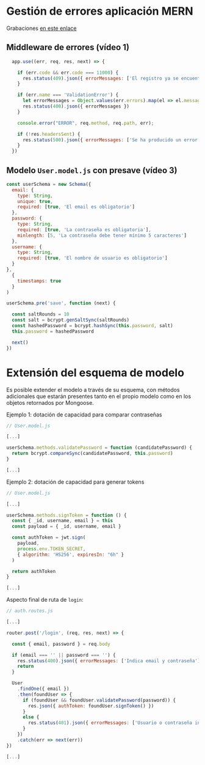 # Gestión de errores aplicación MERN
Grabaciones [en este enlace](https://drive.google.com/drive/folders/1vhkkaiN6eKrAIruHqzFkVRjE74xZvIwM?usp=sharing)


## Middleware de errores (vídeo 1)
````javascript
  app.use((err, req, res, next) => {

    if (err.code && err.code === 11000) {
      res.status(409).json({ errorMessages: ['El registro ya se encuentra presente en la base de datos'] })
    }

    if (err.name === 'ValidationError') {
      let errorMessages = Object.values(err.errors).map(el => el.message)
      res.status(400).json({ errorMessages })
    }

    console.error("ERROR", req.method, req.path, err);

    if (!res.headersSent) {
      res.status(500).json({ errorMessages: ['Se ha producido un error en servidor.'] })
    }
  })
````

## Modelo `User.model.js` con presave (vídeo 3)
````javascript
const userSchema = new Schema({
  email: {
    type: String,
    unique: true,
    required: [true, 'El email es obligatorio']
  },
  password: {
    type: String,
    required: [true, 'La contraseña es obligatoria'],
    minlength: [5, 'La contraseña debe tener mínimo 5 caracteres']
  },
  username: {
    type: String,
    required: [true, 'El nombre de usuario es obligatorio']
  }
},
  {
    timestamps: true
  }
)

userSchema.pre('save', function (next) {

  const saltRounds = 10
  const salt = bcrypt.genSaltSync(saltRounds)
  const hashedPassword = bcrypt.hashSync(this.password, salt)
  this.password = hashedPassword

  next()
})
````


# Extensión del esquema de modelo

Es posible extender el modelo a través de su esquema, con métodos adicionales que estarán presentes tanto en el propio modelo como en los objetos retornados por Mongoose.

Ejemplo 1: dotación de capacidad para comparar contraseñas

````javascript
// User.model.js

[...]

userSchema.methods.validatePassword = function (candidatePassword) {
  return bcrypt.compareSync(candidatePassword, this.password)
}

[...]
````

Ejemplo 2: dotación de capacidad para generar tokens

````javascript
// User.model.js

[...]

userSchema.methods.signToken = function () {
  const { _id, username, email } = this
  const payload = { _id, username, email }

  const authToken = jwt.sign(
    payload,
    process.env.TOKEN_SECRET,
    { algorithm: 'HS256', expiresIn: "6h" }
  )

  return authToken
}

[...]
````


Aspecto final de ruta de `login`:

````javascript
// auth.routes.js

[...]

router.post('/login', (req, res, next) => {

  const { email, password } = req.body

  if (email === '' || password === '') {
    res.status(400).json({ errorMessages: ['Indica email y contraseña'] })
    return
  }

  User
    .findOne({ email })
    .then(foundUser => {
      if (foundUser && foundUser.validatePassword(password)) {
        res.json({ authToken: foundUser.signToken() })
      }
      else {
        res.status(401).json({ errorMessages: ['Usuario o contraseña incorrectos'] })
      }
    })
    .catch(err => next(err))
})

[...]
